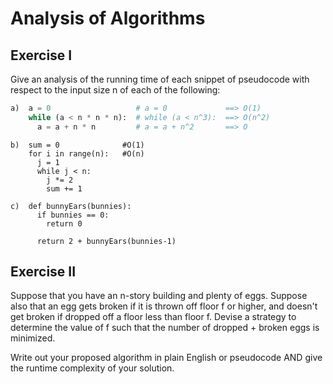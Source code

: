 # Analysis of Algorithms

## Exercise I

Give an analysis of the running time of each snippet of
pseudocode with respect to the input size n of each of the following:

```python
a)  a = 0                   # a = 0             ==> O(1)
    while (a < n * n * n):  # while (a < n^3):  ==> O(n^2)
      a = a + n * n         # a = a + n^2       ==> O


```

```
b)  sum = 0              #O(1)
    for i in range(n):   #O(n)
      j = 1
      while j < n:      
        j *= 2
        sum += 1
```

```
c)  def bunnyEars(bunnies):
      if bunnies == 0:
        return 0

      return 2 + bunnyEars(bunnies-1)
```

## Exercise II

Suppose that you have an n-story building and plenty of eggs. Suppose also that an egg gets broken if it is thrown off floor f or higher, and doesn't get broken if dropped off a floor less than floor f. Devise a strategy to determine the value of f such that the number of dropped + broken eggs is minimized.

Write out your proposed algorithm in plain English or pseudocode AND give the runtime complexity of your solution.
